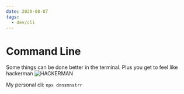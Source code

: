 ```yaml
---
date: 2020-08-07
tags:
  - dev/cli
---
```


# Command Line

Some things can be done better in the terminal. Plus you get to feel like hackerman ![HACKERMAN](https://media.giphy.com/media/RyXVu4ZW454IM/source.gif)

My personal cli: `npx dnnsmnstrr`
